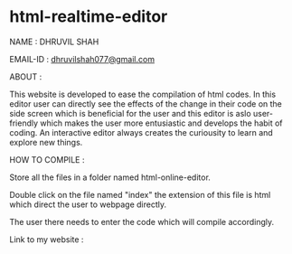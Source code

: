 # html-realtime-editor
NAME : DHRUVIL SHAH

EMAIL-ID : dhruvilshah077@gmail.com

ABOUT :

This website is developed to ease the compilation of html codes. In this editor user can directly see the effects of the change in their code on the side screen which is beneficial for the user and this editor is aslo user-friendly which makes the user more entusiastic and develops the habit of coding. An interactive editor always creates the curiousity to learn and explore new things.

HOW TO COMPILE :

Store all the files in a folder named html-online-editor.

Double click on the file named "index" the extension of this file is html which direct the user to webpage directly.

The user there needs to enter the code which will compile accordingly.

Link to my website :



